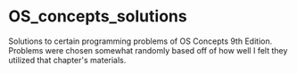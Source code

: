 # OS_concepts_solutions
Solutions to certain programming problems of OS Concepts 9th Edition. Problems were chosen somewhat randomly based off of how well I felt they utilized that chapter's materials.
